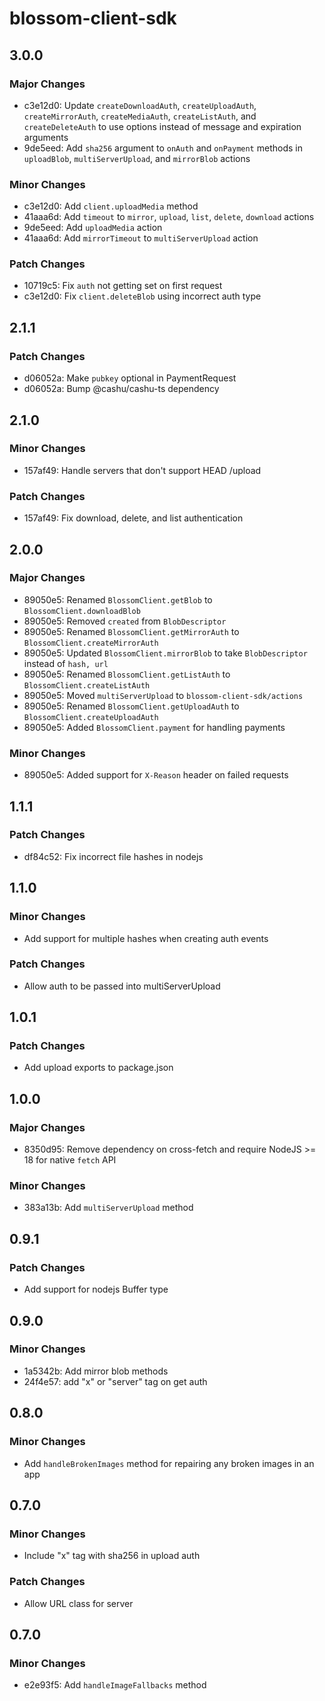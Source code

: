 # blossom-client-sdk

## 3.0.0

### Major Changes

- c3e12d0: Update `createDownloadAuth`, `createUploadAuth`, `createMirrorAuth`, `createMediaAuth`, `createListAuth`, and `createDeleteAuth` to use options instead of message and expiration arguments
- 9de5eed: Add `sha256` argument to `onAuth` and `onPayment` methods in `uploadBlob`, `multiServerUpload`, and `mirrorBlob` actions

### Minor Changes

- c3e12d0: Add `client.uploadMedia` method
- 41aaa6d: Add `timeout` to `mirror`, `upload`, `list`, `delete`, `download` actions
- 9de5eed: Add `uploadMedia` action
- 41aaa6d: Add `mirrorTimeout` to `multiServerUpload` action

### Patch Changes

- 10719c5: Fix `auth` not getting set on first request
- c3e12d0: Fix `client.deleteBlob` using incorrect auth type

## 2.1.1

### Patch Changes

- d06052a: Make `pubkey` optional in PaymentRequest
- d06052a: Bump @cashu/cashu-ts dependency

## 2.1.0

### Minor Changes

- 157af49: Handle servers that don't support HEAD /upload

### Patch Changes

- 157af49: Fix download, delete, and list authentication

## 2.0.0

### Major Changes

- 89050e5: Renamed `BlossomClient.getBlob` to `BlossomClient.downloadBlob`
- 89050e5: Removed `created` from `BlobDescriptor`
- 89050e5: Renamed `BlossomClient.getMirrorAuth` to `BlossomClient.createMirrorAuth`
- 89050e5: Updated `BlossomClient.mirrorBlob` to take `BlobDescriptor` instead of `hash, url`
- 89050e5: Renamed `BlossomClient.getListAuth` to `BlossomClient.createListAuth`
- 89050e5: Moved `multiServerUpload` to `blossom-client-sdk/actions`
- 89050e5: Renamed `BlossomClient.getUploadAuth` to `BlossomClient.createUploadAuth`
- 89050e5: Added `BlossomClient.payment` for handling payments

### Minor Changes

- 89050e5: Added support for `X-Reason` header on failed requests

## 1.1.1

### Patch Changes

- df84c52: Fix incorrect file hashes in nodejs

## 1.1.0

### Minor Changes

- Add support for multiple hashes when creating auth events

### Patch Changes

- Allow auth to be passed into multiServerUpload

## 1.0.1

### Patch Changes

- Add upload exports to package.json

## 1.0.0

### Major Changes

- 8350d95: Remove dependency on cross-fetch and require NodeJS >= 18 for native `fetch` API

### Minor Changes

- 383a13b: Add `multiServerUpload` method

## 0.9.1

### Patch Changes

- Add support for nodejs Buffer type

## 0.9.0

### Minor Changes

- 1a5342b: Add mirror blob methods
- 24f4e57: add "x" or "server" tag on get auth

## 0.8.0

### Minor Changes

- Add `handleBrokenImages` method for repairing any broken images in an app

## 0.7.0

### Minor Changes

- Include "x" tag with sha256 in upload auth

### Patch Changes

- Allow URL class for server

## 0.7.0

### Minor Changes

- e2e93f5: Add `handleImageFallbacks` method
